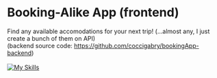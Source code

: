 # Booking-Alike App (frontend)

Find any available accomodations for your next trip! (...almost any, I just create a bunch of them on API)
<br>
(backend source code: https://github.com/coccigabry/bookingApp-backend)
<br><br>
[![My Skills](https://skills.thijs.gg/icons?i=react)](https://skills.thijs.gg)
